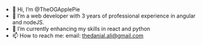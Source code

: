 - 👋 Hi, I’m @TheOGApplePie
- 👀 I’m a web developer with 3 years of professional experience in angular and nodeJS.
- 🌱 I’m currently enhancing my skills in react and python
- 📫 How to reach me: email: thedanial.ali@gmail.com

<!---
TheOGApplePie/TheOGApplePie is a ✨ special ✨ repository because its `README.md` (this file) appears on your GitHub profile.
You can click the Preview link to take a look at your changes.
--->
